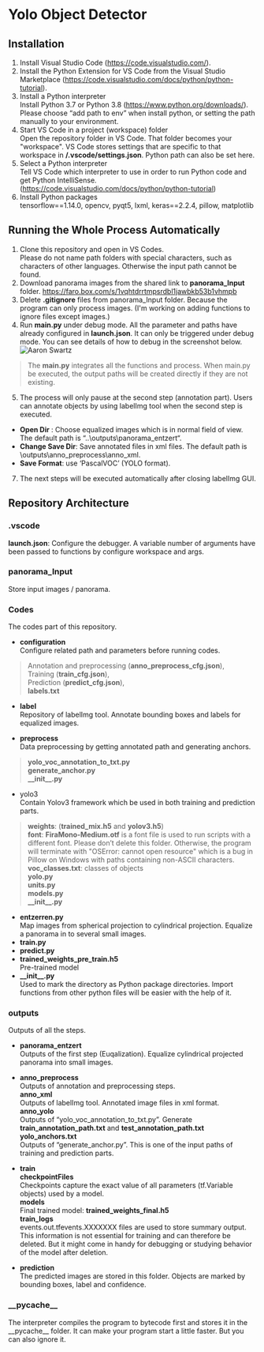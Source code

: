 ﻿# Yolo Object Detector


## Installation
1.	Install Visual Studio Code (https://code.visualstudio.com/).  
2.	Install the Python Extension for VS Code from the Visual Studio Marketplace (https://code.visualstudio.com/docs/python/python-tutorial).  
3.	Install a Python interpreter  
Install Python 3.7 or Python 3.8 (https://www.python.org/downloads/).   
Please choose “add path to env” when install python, or setting the path manually to your environment.  
5. Start VS Code in a project (workspace) folder  
Open the repository folder in VS Code. That folder becomes your "workspace". VS Code stores settings that are specific to that workspace in **/.vscode/settings.json**. Python path can also be set here.  
6. Select a Python interpreter  
Tell VS Code which interpreter to use in order to run Python code and get Python IntelliSense. (https://code.visualstudio.com/docs/python/python-tutorial)  
7. Install Python packages  
    tensorflow\==1.14.0, opencv, pyqt5, lxml, keras==2.2.4, pillow, matplotlib  


## Running the Whole Process Automatically

1. Clone this repository and open in VS Codes.   
Please do not name path folders with special characters, such as characters of other languages. Otherwise the input path cannot be found.   
2. Download panorama images from the shared link to **panorama_Input** folder. 
https://faro.box.com/s/1vqhtdrrtmpsrdbl1jawbkb53b1vhmpb  
3. Delete **.gitignore** files from panorama_Input folder. Because the program can only process images. (I'm working on adding functions to ignore files except images.)  
4. Run **main.py** under debug mode. All the parameter and paths have already configured in **launch.json**. It can only be triggered under debug mode. You can see details of how to debug in the screenshot below.   
![Aaron Swartz](https://bitbucket.org/farolabs/yolo-object-detector-v2/raw/101e8108f3fb710bfd82958a6f69581177dcbaba/debug.PNG)
>The **main.py** integrates all the functions and process. When main.py be executed, the output paths will be created directly if they are not existing.

5. The process will only pause at the second step (annotation part). Users can annotate objects by using labelImg tool when the second step is executed.  
- **Open Dir** : Choose equalized images which is in normal field of view. The default path is “..\\outputs\\panorama_entzert“.   
-	**Change Save Dir**: Save annotated files in xml files. The default path is \\outputs\\anno_preprocess\\anno_xml.   
-	**Save Format**: use ‘PascalVOC’ (YOLO format).  
7.	The next steps will be executed automatically after closing labelImg GUI.   


## Repository Architecture

### .vscode
**launch.json**: Configure the debugger. A variable number of arguments have been passed to functions by configure workspace and args. 

### panorama_Input
Store input images / panorama.

### Codes
The codes part of this repository.   
- **configuration**  
Configure related path and parameters before running codes. 
>Annotation and preprocessing (**anno_preprocess_cfg.json**),  
Training (**train_cfg.json**),   
Prediction (**predict_cfg.json**),  
**labels.txt**

- **label**  
Repository of labelImg tool. Annotate bounding boxes and labels for equalized images. 

- **preprocess**  
Data preprocessing by getting annotated path and generating anchors.  
>**yolo_voc_annotation_to_txt.py**  
**generate_anchor.py**  
**\_\_init__.py**  

- yolo3  
Contain Yolov3 framework which be used in both training and prediction parts.   
>**weights**:  (**trained_mix.h5** and **yolov3.h5**)  
**font**: **FiraMono-Medium.otf** is a font file is used to run scripts with a different font. Please don’t delete this folder. Otherwise, the program will terminate with "OSError: cannot open resource" which is a bug in Pillow on Windows with paths containing non-ASCII characters.  
**voc_classes.txt**: classes of objects  
**yolo.py**  
**units.py**  
**models.py**  
**\_\_init__.py**  

- **entzerren.py**  
Map images from spherical projection to cylindrical projection. Equalize a panorama in to several small images.  
- **train.py**  
- **predict.py**  
- **trained_weights_pre_train.h5**  
 Pre-trained model  
- **\_\_init__.py**  
Used to mark the directory as Python package directories. Import functions from other python files will be easier with the help of it.  

### outputs
Outputs of all the steps.   

- **panorama_entzert**  
Outputs of the first step (Euqalization). Equalize cylindrical projected panorama into small images.   

- **anno_preprocess**  
Outputs of annotation and preprocessing steps.  
 **anno_xml**  
 Outputs of labelImg tool. Annotated image files in xml format.   
**anno_yolo**  
 Outputs of “yolo_voc_annotation_to_txt.py”. Generate   **train_annotation_path.txt** and **test_annotation_path.txt**  
**yolo_anchors.txt**  
Outputs of “generate_anchor.py”. This is one of the input paths of training and  prediction parts.  
- **train**  
**checkpointFiles**  
Checkpoints capture the exact value of all parameters (tf.Variable objects) used by a model.  
**models**  
Final trained model: **trained_weights_final.h5**  
**train_logs**  
events.out.tfevents.XXXXXXX files are used to store summary output. This information is not essential for training and can therefore be deleted. But it might come in handy for debugging or studying behavior of the model after deletion.  
- **prediction**  
              The predicted images are stored in this folder. Objects are marked by bounding boxes, label and confidence.
### \_\_pycache_\_
The interpreter compiles the program to bytecode first and stores it in the \_\_pycache\_\_ folder. It can make your program start a little faster. But you can also ignore it.



